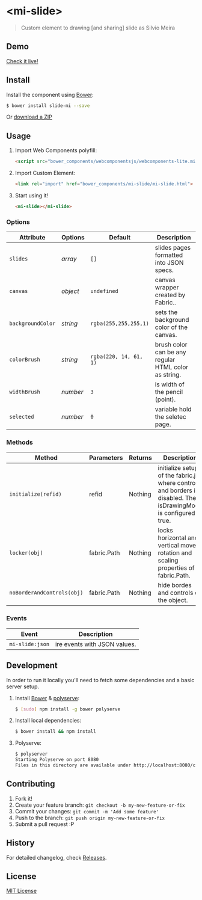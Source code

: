 # &lt;mi-slide&gt;

> Custom element to drawing [and sharing] slide as Silvio Meira

## Demo

[Check it live!](http://horacioibrahim.github.io/slide-mi)

## Install

Install the component using [Bower](http://bower.io):

```sh
$ bower install slide-mi --save
```

Or [download a ZIP](https://github.com/horacioibrahim/slide-mi/archive/gh-pages.zip)

## Usage

1. Import Web Components polyfill:

    ```html
    <script src="bower_components/webcomponentsjs/webcomponents-lite.min.js"></script>
    ```

2. Import Custom Element:

    ```html
    <link rel="import" href="bower_components/mi-slide/mi-slide.html">
    ```

3. Start using it!

    ```html
    <mi-slide></mi-slide>
    ```
  
### Options

Attribute   | Options   | Default   | Description
---         | ---       |---        |---  
`slides` | *array* | `[]` | slides pages formatted into JSON specs.
`canvas`   | *object*  | `undefined`|  canvas wrapper created by Fabric.. 
`backgroundColor`  | *string* | `rgba(255,255,255,1)` |  sets the background color of the canvas.
`colorBrush`   | *string*  | `rgba(220, 14, 61, 1)`| brush color can be any regular HTML color as string.
`widthBrush`   | *number*  | `3`| is width of the pencil (point).
`selected` | *number* | `0` | variable hold the seletec page. 


### Methods

Method  | Parameters    | Returns   | Description
---     |---            |---        |---
`initialize(refid)`| refid       | Nothing    | initialize setup of the fabric.js where controls and borders is disabled. The isDrawingMode is configured to true.
`locker(obj)`| fabric.Path        |Nothing    | locks horizontal and vertical move, rotation and scaling properties of a fabric.Path.
`noBorderAndControls(obj)`| fabric.Path      |Nothing    | hide bordes and controls of the object.

### Events
Event   | Description
---     | ---
`mi-slide:json`| ire events with JSON values.

## Development

In order to run it locally you'll need to fetch some dependencies and a basic server setup.

1. Install [Bower](http://bower.io/) & [polyserve](https://github.com/PolymerLabs/polyserve/):

    ```sh
    $ [sudo] npm install -g bower polyserve
    ```

2. Install local dependencies:

    ```sh
    $ bower install && npm install
    ```

3. Polyserve:
    ```sh
    $ polyserver
    Starting Polyserve on port 8080
    Files in this directory are available under http://localhost:8080/components/mi-slide/
    ```

## Contributing 
1. Fork it!
2. Create your feature branch: `git checkout -b my-new-feature-or-fix`
3. Commit your changes: `git commit -m 'Add some feature'`
4. Push to the branch: `git push origin my-new-feature-or-fix`
5. Submit a pull request :P

## History

For detailed changelog, check [Releases](https://github.com/horacioibrahim/slide-mi/releases).


## License
[MIT License](http://horacioibrahim.mit-license.org)